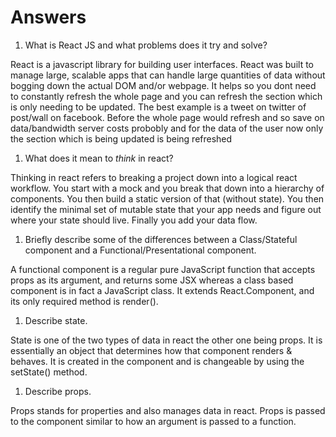 # Answers

1.  What is React JS and what problems does it try and solve?

React is a javascript library for building user interfaces. React was built to manage large, scalable apps that can handle large quantities of data without bogging down the actual DOM and/or webpage. It helps so you dont need to constantly refresh the whole page and you can refresh the section which is only needing to be updated. The best example is a tweet on twitter of post/wall on facebook. Before the whole page would refresh and so save on data/bandwidth server costs probobly and for the data of the user now only the section which is being updated is being refreshed

1.  What does it mean to _think_ in react?

 Thinking in react refers to breaking a project down into a logical react workflow. You start with a mock and you break that down into a hierarchy of components. You then build a static version of that (without state). You then identify the minimal set of mutable state that your app needs and figure out where your state should live. Finally you add your data flow.

1.  Briefly describe some of the differences between a Class/Stateful component and a Functional/Presentational component.

A functional component is a regular pure JavaScript function that accepts props as its argument, and returns some JSX whereas a class based component is in fact a JavaScript class. It extends React.Component, and its only required method is render().

1.  Describe state.

State is one of the two types of data in react the other one being props. It is essentially an object that determines how that component renders & behaves. It is created in the component and is changeable by using the setState() method.

1.  Describe props.

Props stands for properties and also manages data in react. Props is passed to the component similar to how an argument is passed to a function.